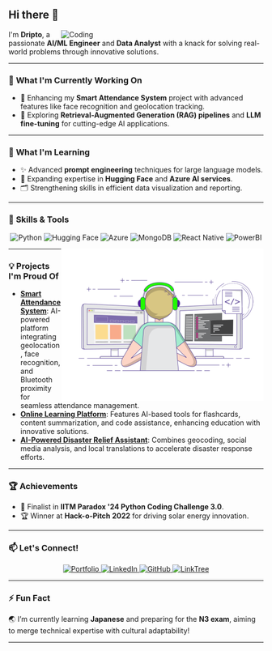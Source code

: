 ## Hi there 👋  


<img align="right" alt="Coding" src="https://media.giphy.com/media/qgQUggAC3Pfv687qPC/giphy.gif" width="400"/>

I'm **Dripto**, a passionate **AI/ML Engineer** and **Data Analyst** with a knack for solving real-world problems through innovative solutions.  

---

### 🔭 **What I'm Currently Working On**  
- 🚀 Enhancing my **Smart Attendance System** project with advanced features like face recognition and geolocation tracking.  
- 🤖 Exploring **Retrieval-Augmented Generation (RAG) pipelines** and **LLM fine-tuning** for cutting-edge AI applications.  

---

### 🌱 **What I'm Learning**  
- ✨ Advanced **prompt engineering** techniques for large language models.  
- 🧠 Expanding expertise in **Hugging Face** and **Azure AI services**.  
- 🗂️ Strengthening skills in efficient data visualization and reporting.  

---

### 🚀 **Skills & Tools**  
<p align="center">
  <img src="https://img.shields.io/badge/Python-%233776AB.svg?style=for-the-badge&logo=python&logoColor=white" alt="Python"/>
  <img src="https://img.shields.io/badge/HuggingFace-%23FFCC00.svg?style=for-the-badge&logo=huggingface&logoColor=black" alt="Hugging Face"/>
  <img src="https://img.shields.io/badge/Azure-%230072C6.svg?style=for-the-badge&logo=microsoftazure&logoColor=white" alt="Azure"/>
  <img src="https://img.shields.io/badge/MongoDB-%2347A248.svg?style=for-the-badge&logo=mongodb&logoColor=white" alt="MongoDB"/>
  <img src="https://img.shields.io/badge/React_Native-%2320232A.svg?style=for-the-badge&logo=react&logoColor=%2361DAFB" alt="React Native"/>
  <img src="https://img.shields.io/badge/PowerBI-%23F2C811.svg?style=for-the-badge&logo=powerbi&logoColor=black" alt="PowerBI"/>
</p>



<img align="right" alt="GIF" src="https://raw.githubusercontent.com/devSouvik/devSouvik/master/gif3.gif" width="400"/>

---

### 💡 **Projects I'm Proud Of**  
- **[Smart Attendance System](#)**: AI-powered platform integrating geolocation, face recognition, and Bluetooth proximity for seamless attendance management.  
- **[Online Learning Platform](#)**: Features AI-based tools for flashcards, content summarization, and code assistance, enhancing education with innovative solutions.  
- **[AI-Powered Disaster Relief Assistant](#)**: Combines geocoding, social media analysis, and local translations to accelerate disaster response efforts.  

---

### 🏆 **Achievements**  
- 🥇 Finalist in **IITM Paradox '24 Python Coding Challenge 3.0**.  
- 🏆 Winner at **Hack-o-Pitch 2022** for driving solar energy innovation.  

---

### 📫 **Let's Connect!**  
<p align="center">
  <a href="https://sites.google.com/student.onlinedegree.iitm.ac.in/portfolio-driptobhattacharyya?usp=sharing">
    <img src="https://img.shields.io/badge/Portfolio-%2312100E.svg?style=for-the-badge&logo=firefox&logoColor=white" alt="Portfolio"/>
  </a>
  <a href="https://www.linkedin.com/in/dripto-bhattacharyya/">
    <img src="https://img.shields.io/badge/LinkedIn-%230077B5.svg?style=for-the-badge&logo=linkedin&logoColor=white" alt="LinkedIn"/>
  </a>
  <a href="https://github.com/driptobhattacharyya">
    <img src="https://img.shields.io/badge/GitHub-%2312100E.svg?style=for-the-badge&logo=github&logoColor=white" alt="GitHub"/>
  </a>
  <a href="https://linktr.ee/driptobhattacharyya">
    <img src="https://img.shields.io/badge/LinkTree-%23C8E9A0.svg?style=for-the-badge&logo=linktree&logoColor=black" alt="LinkTree"/>
  </a>
</p>

---

### ⚡ **Fun Fact**  
🌏 I’m currently learning **Japanese**  and preparing for the **N3 exam**, aiming to merge technical expertise with cultural adaptability!  

---


